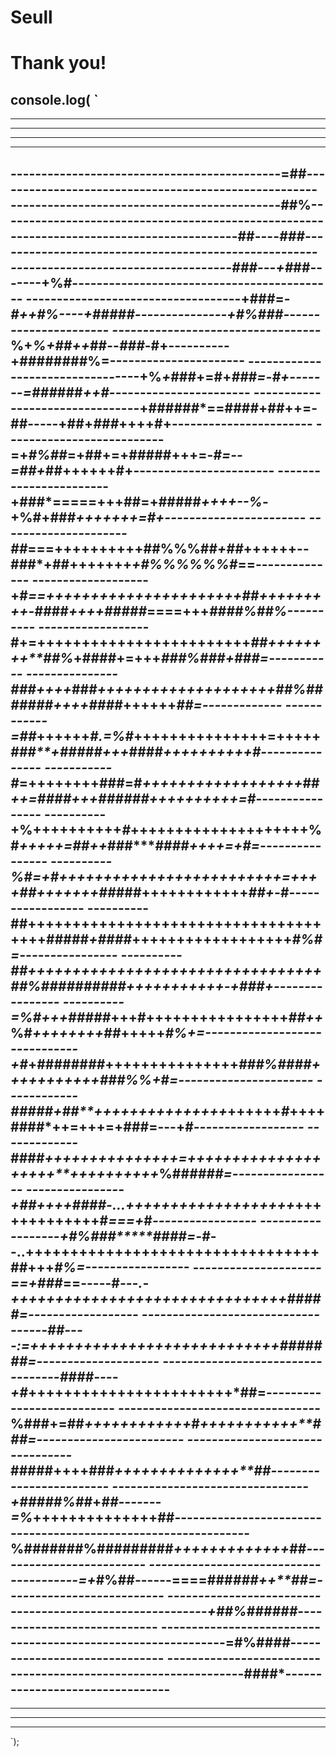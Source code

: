 # Seull

<h1>Thank you!</h1>


console.log( `
----------------------------------------------------------------------------------------------------
----------------------------------------------------------------------------------------------------
----------------------------------------------------------------------------------------------------
----------------------------------------------------------------------------------------------------
----------------------------------------------------------------------------------------------------
--------------------------------------------=##-----------------------------------------------------
--------------------------------------------##%-----------------------------------------------------
-------------------------------------##----*###-----------------------------------------------------
------------------------------------###---+#*##-------+%#-------------------------------------------
-----------------------------------+###=-*#++#%----+#####---------------+#%###----------------------
----------------------------------*%+*%+##++*##--*###*-#+----------+########%=----------------------
---------------------------------+%*+*###+=**#+*##*#*=-#+-------=###*###*++#*-----------------------
--------------------------------+######*==**####+##++=-##-----+##+*###*++++#+-----------------------
--------------------------=+*#%##*=+##+=+**###**##+++=-*#=--=##+*##**++++++#+-----------------------
-----------------------+###*=====+++##=+**###**##*++++--%*-+%#+###*+++++++=#+-----------------------
---------------------##*===++++++++++##%%%##*+##*++++++--###*+##**+++++++*+#%%%%%%#*==--------------
-------------------+#*==++++++++++++++++++++++##+++++++++-##*##*++++#####*====+++*####%##%----------
------------------*#+=++++++++++++++++++++++++*##++++++++**##%*+####+=+++*###%###***+###=-----------
---------------*###++++*###*++++++++++++++++++++******##%#######*++++*####***++++++*##=-------------
------------=##*++++++*#.=%#*+++++++++++++++=+++++*###**+#####+++*####***++++++++++#*---------------
-----------*#*=++++++++###=#*++++++++++++++++++*##***++=####+++*######*++++++++++=#*----------------
----------+%++++**++++++*#*++++++++++++++++++++%#*+++++=##++*###*******####*++++=+#=----------------
----------%#=+*#*+++++++++++++++++++++++++=++++##+++++++##*###**++++++++++++*##+-*#-----------------
----------##+++++++++++++++++++++++++++++++++++++#####*+####*++++++++++++++++++*#%#=----------------
----------##+++++++++++++++++++++++++++++++++##******%#####***#####+++++++++++-+###+----------------
----------=%#+++*#####*+++#**++++++++++++++++*##++*%#****++++++++***##*+++++*#%+=-------------------
-----------+#*+####**##*##*+++++++++++++++*###%####****+++++++++++*###%%*+*#*=----------------------
------------#####**+**##**+++++++++++++++*++++++*#*++++**####*+**+=+++=+###=---+#*------------------
-------------*####***+++++++++++++****++=++++++++++++++++++++**++++++++++*%##*####=-----------------
----------------+##******++++****####-...+++++++++++++++++++*+++++++++++++#*===+*#*-----------------
------------------+#%###*****####=-#*--..+++++++++++++++++++++++++++++++++##+++*#%=-----------------
---------------------==+###*==-----#*---.-+++++++++++++++++++++++++++++++##***###=------------------
-----------------------------------##----:=+++*+++++++++++++++++++++++++#######=--------------------
----------------------------------####----+#*+++++++++++++**++++++++++*##=--------------------------
---------------------------------%#**##+=##*++++++++++++*#*+++++++++++**###=------------------------
--------------------------------*#****####++++**##******#*++++++++++++++**##------------------------
--------------------------------+#####%##*+***##-------=%*++++++++++++++**##------------------------
---------------------------------------%#######%#########*+++++++++++++*##*-------------------------
---------------------------------------=+*#%##------====###****###*++**##=--------------------------
---------------------------------------------------------+##%####****##*----------------------------
-------------------------------------------------------------=#%##*##*------------------------------
---------------------------------------------------------------####*--------------------------------
----------------------------------------------------------------------------------------------------
----------------------------------------------------------------------------------------------------
----------------------------------------------------------------------------------------------------
----------------------------------------------------------------------------------------------------
`);


